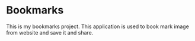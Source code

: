 # Bookmarks
This is my bookmarks project. This application is used to book mark image from website and save it and share.
